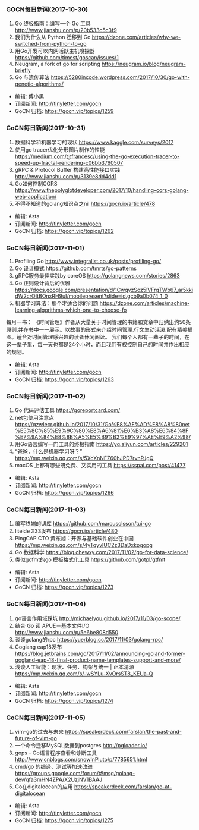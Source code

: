 ### GOCN每日新闻(2017-10-30)

1. Go 终极指南：编写一个 Go 工具 http://www.jianshu.com/p/20b533c5c3f9
2. 我们为什么从 Python 迁移到 Go https://dzone.com/articles/why-we-switched-from-python-to-go
3. 用Go开发可以内网活跃主机嗅探器 https://github.com/timest/goscan/issues/1
4. Neugram,  a fork of go for scripting https://neugram.io/blog/neugram-briefly
5. Go 与遗传算法 https://5280incode.wordpress.com/2017/10/30/go-with-genetic-algorithms/

* 编辑: 傅小黑
* 订阅新闻: http://tinyletter.com/gocn
* GoCN 归档: https://gocn.vip/topics/1259

### GoCN每日新闻(2017-10-31)

1. 数据科学和机器学习的现状 https://www.kaggle.com/surveys/2017
2. 使用go tracer优化分形图片制作的性能 https://medium.com/@francesc/using-the-go-execution-tracer-to-speed-up-fractal-rendering-c06bb3760507
3. gRPC & Protocol Buffer 构建高性能接口实践 http://www.jianshu.com/p/3139e8dd4dd1
4. Go如何控制CORS https://www.thepolyglotdeveloper.com/2017/10/handling-cors-golang-web-application/
5. 不得不知道的golang知识点之nil https://gocn.io/article/478

* 编辑: Asta
* 订阅新闻: http://tinyletter.com/gocn
* GoCN 归档: https://gocn.vip/topics/1262

### GoCN每日新闻(2017-11-01)

1. Profiling Go http://www.integralist.co.uk/posts/profiling-go/
2. Go 设计模式 https://github.com/tmrts/go-patterns
3. gRPC服务最佳实践by coreOS https://golangnews.com/stories/2863
4. Go 正则设计背后的优雅 https://docs.google.com/presentation/d/1CwgyzSoz5lVFrgTWb67_ar5kkidW2crOItBOnxRH9uI/mobilepresent?slide=id.gcb9a0b074_1_0
5. 机器学习算法：那个才适合你的问题 https://dzone.com/articles/machine-learning-algorithms-which-one-to-choose-fo

每月一书：
《时间管理》作者从大量关于时间管理的书籍和文章中归纳出约50条原则.并在书中一一展示。以故事的形式来介绍时间管理.行文生动活泼.配有精美描图。适合对时间管理感兴趣的读者休闲阅读。
我们每个人都有一辈子的时间，在这一辈子里，每一天也都是24个小时，而且我们有权控制自己的时间并作出相应的规划。

* 编辑: Asta
* 订阅新闻: http://tinyletter.com/gocn
* GoCN 归档: https://gocn.vip/topics/1263

### GoCN每日新闻(2017-11-02)

1. Go 代码评估工具 https://goreportcard.com/
2. net包使用注意点 https://qzwlecr.github.io/2017/10/31/Go%E8%AF%AD%E8%A8%80net%E5%8C%85%E9%9C%80%E8%A6%81%E6%B3%A8%E6%84%8F%E7%9A%84%E8%8B%A5%E5%B9%B2%E9%97%AE%E9%A2%98/
3. 用Go语言编写一门工具的终极指南 https://yq.aliyun.com/articles/229201
4. “爸爸，什么是机器学习呀？” https://mp.weixin.qq.com/s/5XcXnNFZ60hJPD7rvnPJgQ
5. macOS 上都有哪些既免费、又实用的工具 https://sspai.com/post/41477

* 编辑: Asta
* 订阅新闻: http://tinyletter.com/gocn
* GoCN 归档: https://gocn.vip/topics/1266

### GoCN每日新闻(2017-11-03)

1. 编写终端的UI库 https://github.com/marcusolsson/tui-go
2. liteide X33发布 https://gocn.io/article/480
3. PingCAP CTO 黄东旭：开源与基础软件创业在中国 https://mp.weixin.qq.com/s/4yTqyvIUC2z3DaDxkpgopg
4. Go 数据科学 https://blog.chewxy.com/2017/11/02/go-for-data-science/
5. 类似gofmt的go 模板格式化工具 https://github.com/gotpl/gtfmt

* 编辑: Asta
* 订阅新闻: http://tinyletter.com/gocn
* GoCN 归档: https://gocn.vip/topics/1273

### GoCN每日新闻(2017-11-04)

1. go语言作用域踩坑 http://michaelyou.github.io/2017/11/03/go-scope/
2. 结合 Go 读 APUE－基本文件I/O http://www.jianshu.com/p/5e6be808d550
3. 谈谈golang的rpc https://yuerblog.cc/2017/11/03/golang-rpc/
4. Goglang eap18发布 https://blog.jetbrains.com/go/2017/11/02/announcing-goland-former-gogland-eap-18-final-product-name-templates-support-and-more/
5. 浅谈人工智能：现状、任务、构架与统一 | 正本清源 https://mp.weixin.qq.com/s/-wSYLu-XvOrsST8_KEUa-Q

* 编辑: Asta
* 订阅新闻: http://tinyletter.com/gocn
* GoCN 归档: https://gocn.vip/topics/1274

### GoCN每日新闻(2017-11-05)

1. vim-go的过去与未来 https://speakerdeck.com/farslan/the-past-and-future-of-vim-go
2. 一个命令迁移MySQL数据到postgres http://pgloader.io/
3. gops - Go语言程序查看和诊断工具 http://www.cnblogs.com/snowInPluto/p/7785651.html
4. cmd/go 的编译、测试等加速改进 https://groups.google.com/forum/#!msg/golang-dev/qfa3mHN4ZPA/X2UzjNV1BAAJ
5. Go在digitalocean的应用 https://speakerdeck.com/farslan/go-at-digitalocean

* 编辑: Asta
* 订阅新闻: http://tinyletter.com/gocn
* GoCN 归档: https://gocn.vip/topics/1275